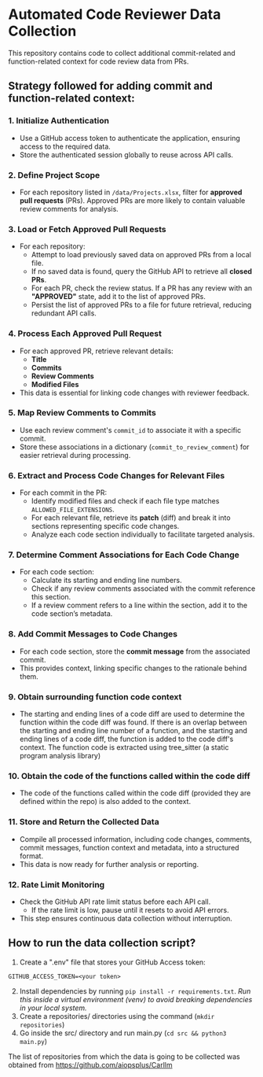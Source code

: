 # Automated Code Reviewer Data Collection
This repository contains code to collect additional commit-related and function-related context for code review data from PRs.

## Strategy followed for adding commit and function-related context:
### 1. Initialize Authentication

- Use a GitHub access token to authenticate the application, ensuring access to the required data.
- Store the authenticated session globally to reuse across API calls.

### 2. Define Project Scope

- For each repository listed in `/data/Projects.xlsx`, filter for **approved pull requests** (PRs). Approved PRs are more likely to contain valuable review comments for analysis.

### 3. Load or Fetch Approved Pull Requests

- For each repository:
  - Attempt to load previously saved data on approved PRs from a local file.
  - If no saved data is found, query the GitHub API to retrieve all **closed PRs**.
  - For each PR, check the review status. If a PR has any review with an **"APPROVED"** state, add it to the list of approved PRs.
  - Persist the list of approved PRs to a file for future retrieval, reducing redundant API calls.

### 4. Process Each Approved Pull Request

- For each approved PR, retrieve relevant details:
  - **Title**
  - **Commits**
  - **Review Comments**
  - **Modified Files**
- This data is essential for linking code changes with reviewer feedback.

### 5. Map Review Comments to Commits

- Use each review comment's `commit_id` to associate it with a specific commit.
- Store these associations in a dictionary (`commit_to_review_comment`) for easier retrieval during processing.

### 6. Extract and Process Code Changes for Relevant Files

- For each commit in the PR:
  - Identify modified files and check if each file type matches `ALLOWED_FILE_EXTENSIONS`.
  - For each relevant file, retrieve its **patch** (diff) and break it into sections representing specific code changes.
  - Analyze each code section individually to facilitate targeted analysis.

### 7. Determine Comment Associations for Each Code Change

- For each code section:
  - Calculate its starting and ending line numbers.
  - Check if any review comments associated with the commit reference this section.
  - If a review comment refers to a line within the section, add it to the code section’s metadata.

### 8. Add Commit Messages to Code Changes

- For each code section, store the **commit message** from the associated commit. 
- This provides context, linking specific changes to the rationale behind them.

### 9. Obtain surrounding function code context
- The starting and ending lines of a code diff are used to determine the function within the code diff was found. If there is an overlap between the starting and ending line number of a function, and the starting and ending lines of a code diff, the function is added to the code diff's context. The function code is extracted using tree_sitter (a static program analysis library)

### 10. Obtain the code of the functions called within the code diff
- The code of the functions called within the code diff (provided they are defined within the repo) is also added to the context.

### 11. Store and Return the Collected Data
- Compile all processed information, including code changes, comments, commit messages, function context and metadata, into a structured format.
- This data is now ready for further analysis or reporting.

### 12. Rate Limit Monitoring
- Check the GitHub API rate limit status before each API call.
  - If the rate limit is low, pause until it resets to avoid API errors.
- This step ensures continuous data collection without interruption.


## How to run the data collection script?
1. Create a ".env" file that stores your GitHub Access token:
```
GITHUB_ACCESS_TOKEN=<your token>
```
2. Install dependencies by running `pip install -r requirements.txt`. *Run this inside a virtual environment (venv) to avoid breaking dependencies in your local system.*
3. Create a repositories/ directories using the command (`mkdir repositories`)
4. Go inside the src/ directory and run main.py (`cd src && python3 main.py`)

The list of repositories from which the data is going to be collected was obtained from https://github.com/aiopsplus/Carllm